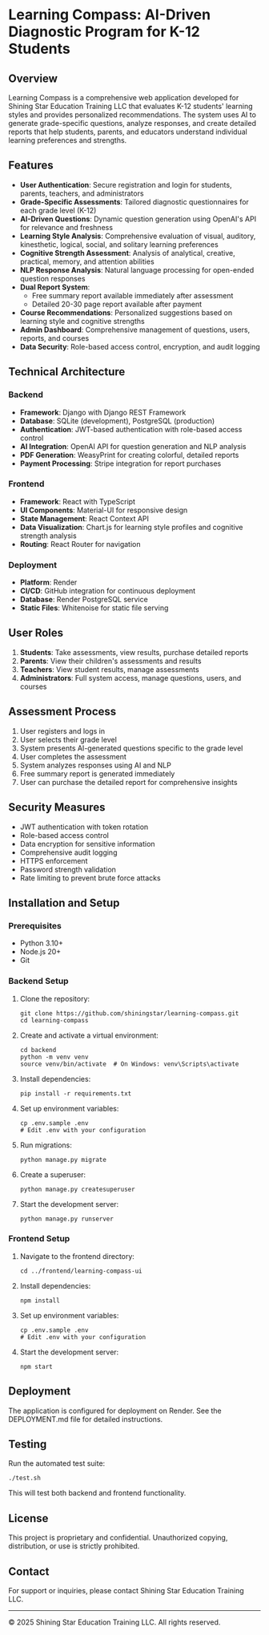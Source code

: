 # Learning Compass: AI-Driven Diagnostic Program for K-12 Students

## Overview

Learning Compass is a comprehensive web application developed for Shining Star Education Training LLC that evaluates K-12 students' learning styles and provides personalized recommendations. The system uses AI to generate grade-specific questions, analyze responses, and create detailed reports that help students, parents, and educators understand individual learning preferences and strengths.

## Features

- **User Authentication**: Secure registration and login for students, parents, teachers, and administrators
- **Grade-Specific Assessments**: Tailored diagnostic questionnaires for each grade level (K-12)
- **AI-Driven Questions**: Dynamic question generation using OpenAI's API for relevance and freshness
- **Learning Style Analysis**: Comprehensive evaluation of visual, auditory, kinesthetic, logical, social, and solitary learning preferences
- **Cognitive Strength Assessment**: Analysis of analytical, creative, practical, memory, and attention abilities
- **NLP Response Analysis**: Natural language processing for open-ended question responses
- **Dual Report System**: 
  - Free summary report available immediately after assessment
  - Detailed 20-30 page report available after payment
- **Course Recommendations**: Personalized suggestions based on learning style and cognitive strengths
- **Admin Dashboard**: Comprehensive management of questions, users, reports, and courses
- **Data Security**: Role-based access control, encryption, and audit logging

## Technical Architecture

### Backend

- **Framework**: Django with Django REST Framework
- **Database**: SQLite (development), PostgreSQL (production)
- **Authentication**: JWT-based authentication with role-based access control
- **AI Integration**: OpenAI API for question generation and NLP analysis
- **PDF Generation**: WeasyPrint for creating colorful, detailed reports
- **Payment Processing**: Stripe integration for report purchases

### Frontend

- **Framework**: React with TypeScript
- **UI Components**: Material-UI for responsive design
- **State Management**: React Context API
- **Data Visualization**: Chart.js for learning style profiles and cognitive strength analysis
- **Routing**: React Router for navigation

### Deployment

- **Platform**: Render
- **CI/CD**: GitHub integration for continuous deployment
- **Database**: Render PostgreSQL service
- **Static Files**: Whitenoise for static file serving

## User Roles

1. **Students**: Take assessments, view results, purchase detailed reports
2. **Parents**: View their children's assessments and results
3. **Teachers**: View student results, manage assessments
4. **Administrators**: Full system access, manage questions, users, and courses

## Assessment Process

1. User registers and logs in
2. User selects their grade level
3. System presents AI-generated questions specific to the grade level
4. User completes the assessment
5. System analyzes responses using AI and NLP
6. Free summary report is generated immediately
7. User can purchase the detailed report for comprehensive insights

## Security Measures

- JWT authentication with token rotation
- Role-based access control
- Data encryption for sensitive information
- Comprehensive audit logging
- HTTPS enforcement
- Password strength validation
- Rate limiting to prevent brute force attacks

## Installation and Setup

### Prerequisites

- Python 3.10+
- Node.js 20+
- Git

### Backend Setup

1. Clone the repository:
   ```
   git clone https://github.com/shiningstar/learning-compass.git
   cd learning-compass
   ```

2. Create and activate a virtual environment:
   ```
   cd backend
   python -m venv venv
   source venv/bin/activate  # On Windows: venv\Scripts\activate
   ```

3. Install dependencies:
   ```
   pip install -r requirements.txt
   ```

4. Set up environment variables:
   ```
   cp .env.sample .env
   # Edit .env with your configuration
   ```

5. Run migrations:
   ```
   python manage.py migrate
   ```

6. Create a superuser:
   ```
   python manage.py createsuperuser
   ```

7. Start the development server:
   ```
   python manage.py runserver
   ```

### Frontend Setup

1. Navigate to the frontend directory:
   ```
   cd ../frontend/learning-compass-ui
   ```

2. Install dependencies:
   ```
   npm install
   ```

3. Set up environment variables:
   ```
   cp .env.sample .env
   # Edit .env with your configuration
   ```

4. Start the development server:
   ```
   npm start
   ```

## Deployment

The application is configured for deployment on Render. See the DEPLOYMENT.md file for detailed instructions.

## Testing

Run the automated test suite:

```
./test.sh
```

This will test both backend and frontend functionality.

## License

This project is proprietary and confidential. Unauthorized copying, distribution, or use is strictly prohibited.

## Contact

For support or inquiries, please contact Shining Star Education Training LLC.

---

© 2025 Shining Star Education Training LLC. All rights reserved.
